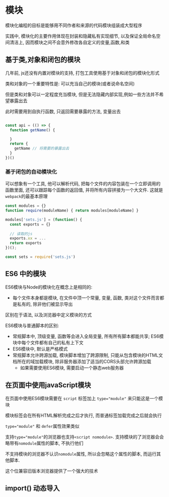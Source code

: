 
# 模块

模块化编程的目标是能够用不同作者和来源的代码模块组装成大型程序

实践中, 模块化的主要作用体现在封装和隐藏私有实现细节, 以及保证全局命名空间清洁上, 因而模块之间不会意外修改各自定义的变量,函数,和类

## 基于类,对象和闭包的模块

几年前, js还没有内置对模块的支持, 打包工具使用基于对象和闭包的模块化形式

类和对象的一个重要特性是: 可以充当自己的模块(或者说命名空间)

但是类和对象可以一定程度充当模块, 但是无法隐藏内部实现,例如一些方法并不希望暴露出去

此时需要用到自执行函数, 只返回需要暴露的方法, 变量出去

```js

const api = (() => {
  function getName() {

  }
  return {
    getName // 将需要的暴露出去
  }
})()

```

### 基于闭包的自动模块化

可以想象有一个工具, 他可以解析代码, 把每个文件的内容包装在一个立即调用的函数里面, 还可以跟踪每个函数的返回值, 并将所有内容拼接为一个大文件.
这就是 `webpack`的最基本原理
```js
const modules = {}
function require(moduleName) { return modules[moduleName] }

modules['sets.js'] = (function() {
  const exports = {}
  
  // 读取的js
  exports.xx = ...
  return exports
})();

const sets = require('sets.js')

```

## ES6 中的模块

ES6模块与Node的模块化在概念上是相同的: 
+ 每个文件本身都是模块, 在文件中顶一个常量, 变量, 函数, 类对这个文件而言都是私有的, 除非他们被显示导出

区别在于语法, 以及浏览器中定义模块的方式

ES6模块与普通脚本的区别:
+ 常规脚本中, 顶级变量, 函数等会进入全局变量, 所有所有脚本都能共享; ES6模块中每个文件都有自己的私有上下文
+ ES6模块中, 默认是严格模式
+ 常规脚本允许跨源加载, 模块脚本增加了跨源限制, 只能从包含模块的HTML文档所在的域加载模块, 除非服务器添加了适当的CORS头部允许跨源加载
  + 如果需要使用ES6模块, 需要启动一个静态web服务器



## 在页面中使用javaScript模块

在页面中使用ES6模块需要在 `script` 标签加上 `type="module"` 来只能这是一个模块

模块标签会在所有HTML解析完成之后才执行, 而普通标签加载完成之后就会执行

`type="module"` 和 `defer`属性效果类似

支持`type="module"`的浏览器也支持`<script nomodule>`. 支持模块的了浏览器会会略带有`nomodule`属性的脚本, 不执行他们

不支持模块的浏览器不认识`nomodule`属性, 所以会忽略这个属性的脚本, 而运行其他脚本. 

这个位兼容旧版本浏览器提供了一个强大的技术

## import() 动态导入

